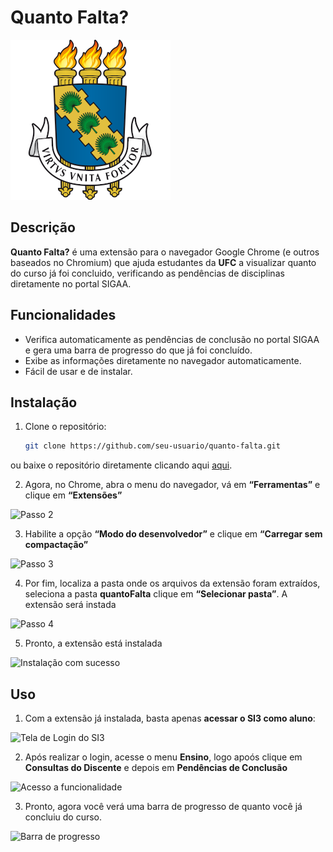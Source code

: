 # Quanto Falta?

![Icone da extensão](images/ufc-logo.png)

## Descrição

**Quanto Falta?** é uma extensão para o navegador Google Chrome (e outros baseados no Chromium) que ajuda estudantes da **UFC** a visualizar quanto do curso já foi concluido, verificando as pendências de disciplinas diretamente no portal SIGAA.

## Funcionalidades

- Verifica automaticamente as pendências de conclusão no portal SIGAA e gera uma barra de progresso do que já foi concluído.
- Exibe as informações diretamente no navegador automaticamente.
- Fácil de usar e de instalar.

## Instalação

1. Clone o repositório:
   ```bash
   git clone https://github.com/seu-usuario/quanto-falta.git
   
   
ou baixe o repositório diretamente clicando aqui [aqui](https://github.com/gabriel-bri/quantoFalta/archive/refs/heads/main.zip).

2. Agora, no Chrome, abra o menu do navegador, vá em **“Ferramentas”** e clique em **“Extensões”**

![Passo 2](images/passo_2.png)

3. Habilite a opção **“Modo do desenvolvedor”** e clique em **“Carregar sem compactação”**

![Passo 3](images/passo_3.png)

4. Por fim, localiza a pasta onde os arquivos da extensão foram extraídos, seleciona a pasta **quantoFalta** clique em **“Selecionar pasta”**. A extensão será instada

![Passo 4](images/passo_4.png)

5. Pronto, a extensão está instalada

![Instalação com sucesso](images/passo_5.png)

## Uso

1. Com a extensão já instalada, basta apenas **acessar o SI3 como aluno**:
    
![Tela de Login do SI3](images/passo_6.png)

2. Após realizar o login, acesse o menu **Ensino**, logo apoós clique em **Consultas do Discente** e depois em **Pendências de Conclusão**

![Acesso a funcionalidade](images/passo_7.png)

3. Pronto, agora você verá uma barra de progresso de quanto você já concluiu do curso.

![Barra de progresso](images/passo_8.jpg)